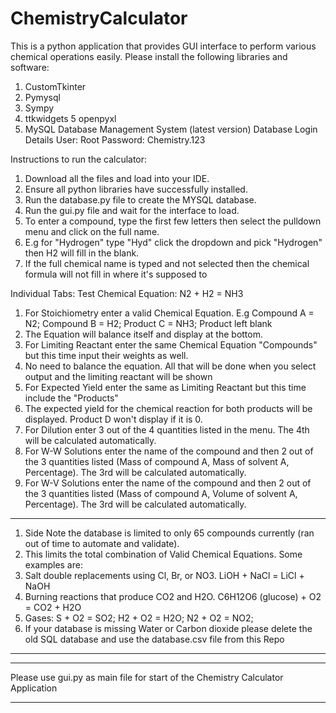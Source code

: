 # ChemistryCalculator
This is a python application that provides GUI interface to perform various chemical operations easily.
Please install the following libraries and software:
1. CustomTkinter
2. Pymysql
3. Sympy
4. ttkwidgets
5  openpyxl
6. MySQL Database Management System (latest version)
Database Login Details
User: Root
Password: Chemistry.123

Instructions to run the calculator:
1. Download all the files and load into your IDE.
2. Ensure all python libraries have successfully installed.
3. Run the database.py file to create the MYSQL database.
4. Run the gui.py file and wait for the interface to load.
5. To enter a compound, type the first few letters then select the pulldown menu and click on the full name.
6. E.g for "Hydrogen" type "Hyd" click the dropdown and pick "Hydrogen" then H2 will fill in the blank.
7. If the full chemical name is typed and not selected then the chemical formula will not fill in where it's supposed to

Individual Tabs: Test Chemical Equation: N2 + H2 = NH3
1. For Stoichiometry enter a valid Chemical Equation. E.g Compound A = N2; Compound B = H2; Product C = NH3; Product left blank
2. The Equation will balance itself and display at the bottom.
3. For Limiting Reactant enter the same Chemical Equation "Compounds" but this time input their weights as well.
4. No need to balance the equation. All that will be done when you select output and the limiting reactant will be shown
5. For Expected Yield enter the same as Limiting Reactant but this time include the "Products"
6. The expected yield for the chemical reaction for both products will be displayed. Product D won't display if it is 0.
7. For Dilution enter 3 out of the 4 quantities listed in the menu. The 4th will be calculated automatically.
8. For W-W Solutions enter the name of the compound and then 2 out of the 3 quantities listed (Mass of compound A, Mass of solvent A, Percentage). The 3rd will be calculated automatically.
9. For W-V Solutions enter the name of the compound and then 2 out of the 3 quantities listed (Mass of compound A, Volume of solvent A, Percentage). The 3rd will be calculated automatically.

****************************************************************************************************************************************
1. Side Note the database is limited to only 65 compounds currently (ran out of time to automate and validate). 
2. This limits the total combination of Valid Chemical Equations. Some examples are:
3. Salt double replacements using Cl, Br, or NO3. LiOH + NaCl = LiCl + NaOH
4. Burning reactions that produce CO2 and H2O. C6H12O6 (glucose) + O2 = CO2 + H2O
5. Gases: S + O2 = SO2; H2 + O2 = H2O; N2 + O2 = NO2;
6. If your database is missing Water or Carbon dioxide please delete the old SQL database and use the database.csv file from this Repo
****************************************************************************************************************************************

*********************************************************************************
Please use gui.py as main file for start of the Chemistry Calculator Application
*********************************************************************************
